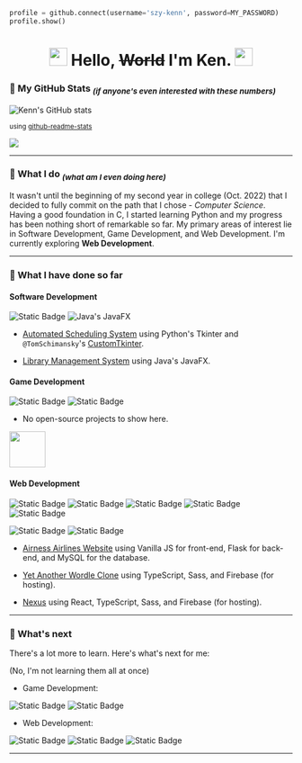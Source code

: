 ```python
profile = github.connect(username='szy-kenn', password=MY_PASSWORD)
profile.show()
```

<h1 align='center'> <img src="https://media.tenor.com/AbkJkB1pGr8AAAAi/hutao-money-rain.gif" width=32 height=32></img> <b>Hello, <s>World</s> I'm Ken.</b> <img src="https://media.tenor.com/AbkJkB1pGr8AAAAi/hutao-money-rain.gif" width=32 height=32></img> </h1>

<!--
**szy-kenn/szy-kenn** is a ✨ _special_ ✨ repository because its `README.md` (this file) appears on your GitHub profile.

Here are some ideas to get you started:

- 🔭 I’m currently working on ...
- 🌱 I’m currently learning ...
- 👯 I’m looking to collaborate on ...
- 🤔 I’m looking for help with ...
- 💬 Ask me about ...
- 📫 How to reach me: ...
- 😄 Pronouns: ...
- ⚡ Fun fact: ...
-->

### 🌟 My GitHub Stats <sub>_(if anyone's even interested with these numbers)_</sub>

![Kenn's GitHub stats](https://github-readme-stats.vercel.app/api?username=szy-kenn&show_icons=true&theme=dark)

<sup>using [github-readme-stats](https://github.com/anuraghazra/github-readme-stats)<sup>

![](https://komarev.com/ghpvc/?username=szy-kenn&color=blueviolet&style=for-the-badge)

<hr>

### 🤔 What I do <sub>_(what am I even doing here)_<sub>

It wasn't until the beginning of my second year in college (Oct. 2022) that I decided to fully commit on the path that I chose - *Computer Science*. Having a good foundation in C, I started learning Python and my progress has been nothing short of remarkable so far. My primary areas of interest lie in Software Development, Game Development, and Web Development. I'm currently exploring **Web Development**. 

<hr>

### 🤌 What I have done so far

#### Software Development

![Static Badge](https://img.shields.io/badge/tkinter-%23fbcb24?style=for-the-badge&logo=python&logoColor=gray)
![Java's JavaFX](https://img.shields.io/badge/JavaFX-white?style=for-the-badge&logo=openjdk)

-   [Automated Scheduling System](https://github.com/szy-kenn/automated-scheduling-system) using Python's Tkinter and `@TomSchimansky`'s [CustomTkinter](https://github.com/TomSchimansky/CustomTkinter).

-   [Library Management System](https://github.com/szy-kenn/LibraryManagementSystem-CaseStudy) using Java's JavaFX.

#### Game Development

![Static Badge](https://img.shields.io/badge/pygame-%23fbcb24?style=for-the-badge&logo=python&logoColor=gray)
![Static Badge](https://img.shields.io/badge/unity-gray?style=for-the-badge&logo=unity)

-   No open-source projects to show here.

<img src="https://media3.giphy.com/media/zQnzQCW8IhjkA/giphy.gif?cid=ecf05e47u8fdwefn1a3owioqviemjwjzuw8yezd508nnn3ug&ep=v1_gifs_search&rid=giphy.gif&ct=g" height=64></img>

#### Web Development

![Static Badge](https://img.shields.io/badge/html5-%23e34c26?style=for-the-badge&logo=html5&logoColor=white)
![Static Badge](https://img.shields.io/badge/css3-%23264de4?style=for-the-badge&logo=css3&logoColor=white)
![Static Badge](https://img.shields.io/badge/sass-%23cc6699?style=for-the-badge&logo=sass&logoColor=white)
![Static Badge](https://img.shields.io/badge/javascript-%23f0db4f?style=for-the-badge&logo=javascript&logoColor=gray)
![Static Badge](https://img.shields.io/badge/typescript-%23007acc?style=for-the-badge&logo=typescript&logoColor=white)

![Static Badge](https://img.shields.io/badge/flask-%23fbcb24?style=for-the-badge&logo=python&logoColor=gray)
![Static Badge](https://img.shields.io/badge/mysql-%23006189?style=for-the-badge&logo=mysql&logoColor=white)

-   [Airness Airlines Website](https://github.com/szy-kenn/airness-airlines) using Vanilla JS for front-end, Flask for back-end, and MySQL for the database.

-   [Yet Another Wordle Clone](https://yet-another-wordle-clone.web.app/) using TypeScript, Sass, and Firebase (for hosting).

-   [Nexus](https://szy-kenn-nexus.web.app/) using React, TypeScript, Sass, and Firebase (for hosting).

<hr>

### 📙 What's next

There's a lot more to learn. Here's what's next for me:

(No, I'm not learning them all at once)

-   Game Development:

![Static Badge](https://img.shields.io/badge/godot_engine-%234d90c1?style=for-the-badge&logo=godotengine&logoColor=white)
![Static Badge](https://img.shields.io/badge/blender-orange?style=for-the-badge&logo=blender&logoColor=white)

-   Web Development:

![Static Badge](https://img.shields.io/badge/react-%2361dafb?style=for-the-badge&logo=react&logoColor=gray)
![Static Badge](https://img.shields.io/badge/express-%23303030?style=for-the-badge&logo=express&logoColor=white)
![Static Badge](https://img.shields.io/badge/aws-%23ff9900?style=for-the-badge&logo=amazonaws&logoColor=white)

<hr>
